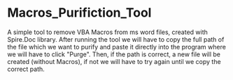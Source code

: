 # Macros_Purifiction_Tool
A simple tool to remove VBA Macros from ms word files, created with Spire.Doc library.
After running the tool we will have to copy the full path of the file which we want to purify and paste it directly into the program where we will have to click "Purge".
Then, if the path is correct, a new file will be created (without Macros), if not we will have to try again until we copy the correct path.
